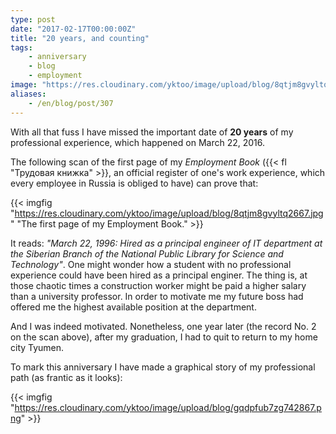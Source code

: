 ```yaml
---
type: post
date: "2017-02-17T00:00:00Z"
title: "20 years, and counting"
tags:
    - anniversary
    - blog
    - employment
image: "https://res.cloudinary.com/yktoo/image/upload/blog/8qtjm8gvyltq2667.jpg"
aliases:
    - /en/blog/post/307
---
```


With all that fuss I have missed the important date of **20 years** of my professional experience, which happened on March 22, 2016.

The following scan of the first page of my *Employment Book* ({{< fl "Трудовая книжка" >}}, an official register of one's work experience, which every employee in Russia is obliged to have) can prove that:

<!--more-->

{{< imgfig "https://res.cloudinary.com/yktoo/image/upload/blog/8qtjm8gvyltq2667.jpg" "The first page of my Employment Book." >}}

It reads: *"March 22, 1996: Hired as a principal engineer of IT department at the Siberian Branch of the National Public Library for Science and Technology"*. One might wonder how a student with no professional experience could have been hired as a principal enginer. The thing is, at those chaotic times a construction worker might be paid a higher salary than a university professor. In order to motivate me my future boss had offered me the highest available position at the department.

And I was indeed motivated. Nonetheless, one year later (the record No. 2 on the scan above), after my graduation, I had to quit to return to my home city Tyumen.

To mark this anniversary I have made a graphical story of my professional path (as frantic as it looks):

{{< imgfig "https://res.cloudinary.com/yktoo/image/upload/blog/gqdpfub7zg742867.png" >}}
